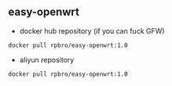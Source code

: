 ## easy-openwrt

- docker hub repository (if you can fuck GFW)
```shell script
docker pull rpbro/easy-openwrt:1.0
```

- aliyun repository
```shell script
docker pull rpbro/easy-openwrt:1.0
```